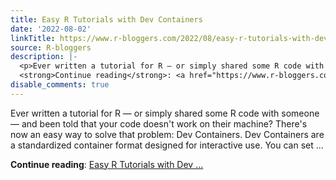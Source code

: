 ```yaml
---
title: Easy R Tutorials with Dev Containers
date: '2022-08-02'
linkTitle: https://www.r-bloggers.com/2022/08/easy-r-tutorials-with-dev-containers/
source: R-bloggers
description: |-
  <p>Ever written a tutorial for R — or simply shared some R code with someone — and been told that your code doesn't work on their machine? There's now an easy way to solve that problem: Dev Containers. Dev Containers are a standardized container format designed for interactive use. You can set ...</p>
  <strong>Continue reading</strong>: <a href="https://www.r-bloggers.com/2022/08/easy-r-tutorials-with-dev-containers/">Easy R Tutorials with Dev ...
disable_comments: true
---
```

<p>Ever written a tutorial for R — or simply shared some R code with someone — and been told that your code doesn't work on their machine? There's now an easy way to solve that problem: Dev Containers. Dev Containers are a standardized container format designed for interactive use. You can set ...</p>
<strong>Continue reading</strong>: <a href="https://www.r-bloggers.com/2022/08/easy-r-tutorials-with-dev-containers/">Easy R Tutorials with Dev ...